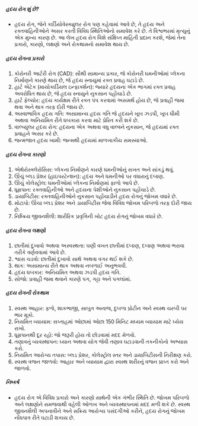 ##### હૃદય રોગ શું છે?
* હૃદય રોગ, જેને કાર્ડિયોવેસ્ક્યુલર રોગ પણ કહેવામાં આવે છે, તે હૃદય અને રક્તવાહિનીઓને અસર કરતી વિવિધ સ્થિતિઓનો સમાવેશ કરે છે. તે વિશ્વભરમાં મૃત્યુનું એક મુખ્ય કારણ છે. આ લેખ હૃદય રોગ વિશે સંક્ષિપ્ત માહિતી પ્રદાન કરશે, જેમાં તેના પ્રકારો, કારણો, લક્ષણો અને રોકથામનો સમાવેશ થાય છે.

##### હૃદય રોગના પ્રકારો
1. કોરોનરી આર્ટરી રોગ (CAD): સૌથી સામાન્ય પ્રકાર, જે કોરોનરી ધમનીઓમાં પ્લેકના નિર્માણને કારણે થાય છે, જે હૃદય સ્નાયુમાં રક્ત પ્રવાહ ઘટાડે છે.
2. હાર્ટ એટેક (માયોકાર્ડિયલ ઇન્ફાર્ક્શન): જ્યારે હૃદયના એક ભાગમાં રક્ત પ્રવાહ અવરોધિત થાય છે, જે હૃદય સ્નાયુને નુકસાન પહોંચાડે છે.
3. હાર્ટ ફેલ્યોર: હૃદય કાર્યક્ષમ રીતે રક્ત પંપ કરવામાં અસમર્થ હોય છે, જે પ્રવાહી જમા થવા અને થાક તરફ દોરી જાય છે.
4. અસ્વાભાવિક હૃદય ગતિ: અસામાન્ય હૃદય ગતિ જે હૃદયને ખૂબ ઝડપી, ખૂબ ધીમી અથવા અનિયમિત રીતે ધબકારા કરવા માટે પ્રેરિત કરી શકે છે.
5. વાલ્વ્યુલર હૃદય રોગ: હૃદયના એક અથવા વધુ વાલ્વને નુકસાન, જે હૃદયમાં રક્ત પ્રવાહને અસર કરે છે.
6. જન્મજાત હૃદય ખામી: જન્મથી હૃદયમાં માળખાકીય સમસ્યાઓ.

##### હૃદય રોગના કારણો
1. એથેરોસ્ક્લેરોસિસ: પ્લેકના નિર્માણને કારણે ધમનીઓનું સખત અને સાંકડું થવું.
2. ઊંચું બ્લડ પ્રેશર (હાઇપરટેન્શન): હૃદય અને ધમનીઓ પર વધારાનું દબાણ.
3. ઊંચું કોલેસ્ટ્રોલ: ધમનીઓમાં પ્લેકના નિર્માણમાં ફાળો આપે છે.
4. ધૂમ્રપાન: રક્તવાહિનીઓ અને હૃદયના પેશીઓને નુકસાન પહોંચાડે છે.
5. ડાયાબિટીસ: રક્તવાહિનીઓને નુકસાન પહોંચાડીને હૃદય રોગનું જોખમ વધારે છે.
6. મોટાપો: ઊંચા બ્લડ પ્રેશર અને ડાયાબિટીસ જેવા વિવિધ જોખમ પરિબળો તરફ દોરી જાય છે.
7. નિષ્ક્રિય જીવનશૈલી: શારીરિક પ્રવૃત્તિની ખોટ હૃદય રોગનું જોખમ વધારે છે.

##### હૃદય રોગના લક્ષણો
1. છાતીમાં દુખાવો અથવા અસ્વસ્થતા: ઘણી વખત છાતીમાં દબાણ, દબાણ અથવા ભરાવા તરીકે વર્ણવવામાં આવે છે.
2. શ્વાસ ચડવો: છાતીમાં દુખાવો સાથે અથવા વગર થઈ શકે છે.
3. થાક: અસામાન્ય રીતે થાક અથવા નબળાઈ અનુભવવી.
4. હૃદય ધબકાર: અનિયમિત અથવા ઝડપી હૃદય ગતિ.
5. સોજો: પ્રવાહી જમા થવાને કારણે પગ, ગટ્ટા અને પગલાંમાં.

##### હૃદય રોગની રોકથામ
1. સ્વસ્થ આહાર: ફળો, શાકભાજી, સાબુત અનાજ, દુબળા પ્રોટીન અને સ્વસ્થ ચરબી પર ભાર મૂકો.
2. નિયમિત વ્યાયામ: સપ્તાહમાં ઓછામાં ઓછા 150 મિનિટ મધ્યમ વ્યાયામ માટે ધ્યેય રાખો.
3. ધૂમ્રપાનથી દૂર રહો: જો જરૂરી હોય તો છોડવામાં મદદ મેળવો.
4. તણાવનું વ્યવસ્થાપન: ધ્યાન અથવા યોગ જેવી તણાવ ઘટાડવાની તકનીકોનો અભ્યાસ કરો.
5. નિયમિત આરોગ્ય તપાસ: બ્લડ પ્રેશર, કોલેસ્ટ્રોલ સ્તર અને ડાયાબિટીસની નિરીક્ષણ કરો.
6. સ્વસ્થ વજન જાળવો: આહાર અને વ્યાયામ દ્વારા સ્વસ્થ શરીરનું વજન પ્રાપ્ત કરો અને જાળવો.

##### નિષ્કર્ષ
* હૃદય રોગ એ વિવિધ પ્રકારો અને કારણો સાથેની એક ગંભીર સ્થિતિ છે. જોખમ પરિબળો અને લક્ષણોને સમજવાથી વહેલી ઓળખ અને વ્યવસ્થાપનમાં મદદ મળી શકે છે. સ્વસ્થ જીવનશૈલી અપનાવીને અને સક્રિય આરોગ્ય પસંદગીઓ કરીને, હૃદય રોગનું જોખમ નોંધપાત્ર રીતે ઘટાડી શકાય છે.